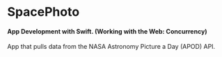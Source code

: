 # SpacePhoto

#### App Development with Swift. (Working with the Web: Concurrency)

App that pulls data from the NASA Astronomy Picture a Day (APOD) API.
